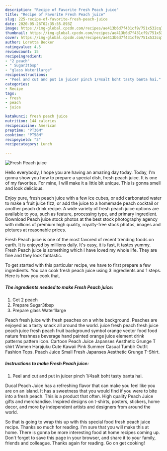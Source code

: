 ```yaml
---
description: "Recipe of Favorite Fresh Peach juice"
title: "Recipe of Favorite Fresh Peach juice"
slug: 225-recipe-of-favorite-fresh-peach-juice
date: 2020-05-26T02:35:55.893Z
image: https://img-global.cpcdn.com/recipes/ae413b6d7f431cf9/751x532cq70/fresh-peach-juice-recipe-main-photo.jpg
thumbnail: https://img-global.cpcdn.com/recipes/ae413b6d7f431cf9/751x532cq70/fresh-peach-juice-recipe-main-photo.jpg
cover: https://img-global.cpcdn.com/recipes/ae413b6d7f431cf9/751x532cq70/fresh-peach-juice-recipe-main-photo.jpg
author: Loretta Becker
ratingvalue: 4.5
reviewcount: 15
recipeingredient:
- "2 peach"
- " Sugar3tbsp"
- "glass Water1large"
recipeinstructions:
- "Peel and cut and put in juicer pinch 1/4salt boht tasty banta hai."
categories:
- Recipe
tags:
- fresh
- peach
- juice

katakunci: fresh peach juice 
nutrition: 144 calories
recipecuisine: American
preptime: "PT36M"
cooktime: "PT58M"
recipeyield: "3"
recipecategory: Lunch

---
```



![Fresh Peach juice](https://img-global.cpcdn.com/recipes/ae413b6d7f431cf9/751x532cq70/fresh-peach-juice-recipe-main-photo.jpg)

Hello everybody, I hope you are having an amazing day today. Today, I'm gonna show you how to prepare a special dish, fresh peach juice. It is one of my favorites. For mine, I will make it a little bit unique. This is gonna smell and look delicious.

Enjoy pure, fresh peach juice with a few ice cubes, or add carbonated water to make a fruit juice fizz, or add the juice to a homemade peach cocktail or another peach drink recipe. A wide variety of fresh peach juice options are available to you, such as feature, processing type, and primary ingredient. Download Peach juice stock photos at the best stock photography agency with millions of premium high quality, royalty-free stock photos, images and pictures at reasonable prices.

Fresh Peach juice is one of the most favored of recent trending foods on earth. It is enjoyed by millions daily. It's easy, it is fast, it tastes yummy. Fresh Peach juice is something which I have loved my whole life. They are fine and they look fantastic.


To get started with this particular recipe, we have to first prepare a few ingredients. You can cook fresh peach juice using 3 ingredients and 1 steps. Here is how you cook that.

<!--inarticleads1-->

##### The ingredients needed to make Fresh Peach juice:

1. Get 2 peach
1. Prepare  Sugar3tbsp
1. Prepare glass Water1large


Peach fresh juice with fresh peaches on a white background. Peaches are enjoyed as a tasty snack all around the world. juice fresh peach fresh juice peach juice fresh peach fruit background symbol orange vector food food nature freshness beverage hand painted orange juice element drink patterns pattern icon. Cartoon Peach Juice Japanses Aesthetic Grunge T shirt Women Harajuku Cute Kawaii Pink Summer Casual Tumblr Outfit Fashion Tops. Peach Juice Small Fresh Japanses Aesthetic Grunge T-Shirt. 

<!--inarticleads2-->

##### Instructions to make Fresh Peach juice:

1. Peel and cut and put in juicer pinch 1/4salt boht tasty banta hai.


Ducal Peach Juice has a refreshing flavor that can make you feel like you are on an island. It has a sweetness that you would find if you were to bite into a fresh peach. This is a product that often. High quality Peach Juice gifts and merchandise. Inspired designs on t-shirts, posters, stickers, home decor, and more by independent artists and designers from around the world. 

So that is going to wrap this up with this special food fresh peach juice recipe. Thanks so much for reading. I'm sure that you will make this at home. There is gonna be more interesting food at home recipes coming up. Don't forget to save this page in your browser, and share it to your family, friends and colleague. Thanks again for reading. Go on get cooking!
